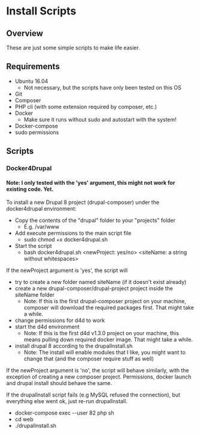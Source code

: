# Install Scripts
## Overview
These are just some simple scripts to make life easier.

## Requirements
* Ubuntu 16.04
  * Not necessary, but the scripts have only been tested on this OS
* Git
* Composer
* PHP cli (with some extension required by composer, etc.)
* Docker
  * Make sure it runs without sudo and autostart with the system!
* Docker-compose
* sudo permissions

## Scripts
### Docker4Drupal
#### Note: I only tested with the 'yes' argument, this might not work for existing code. Yet.
To install a new Drupal 8 project (drupal-composer) under the docker4drupal environment:  
* Copy the contents of the "drupal" folder to your "projects" folder
  * E.g. /var/www
* Add execute permissions to the main script file
  * sudo chmod +x docker4drupal.sh
* Start the script
  * bash docker4drupal.sh <newProject: yes/no> <siteName: a string without whitespaces>

If the newProject argument is 'yes', the script will 
* try to create a new folder named siteName (if it doesn't exist already)
* create a new drupal-composer/drupal-project project inside the siteName folder
  * Note: If this is the first drupal-composer project on your machine, composer will 
  download the required packages first. That might take a while.
* change permissions for d4d to work
* start the d4d environment
  * Note: If this is the first d4d v1.3.0 project on your machine, this means pulling down
  required docker image. That might take a while.
* install drupal 8 according to the drupalInstall.sh
  * Note: The install will enable modules that I like, 
  you might want to change that (and the composer require stuff as well)
  
If the newProject argument is 'no', the script will behave similarly, with the exception of
creating a new composer project. Permissions, docker launch and drupal install should behave
the same.
    
If the drupalInstall script fails (e.g MySQL refused the connection), 
but everything else went ok, just re-run drupalInstall.
* docker-compose exec --user 82 php sh
* cd web
* ./drupalInstall.sh <siteName>
